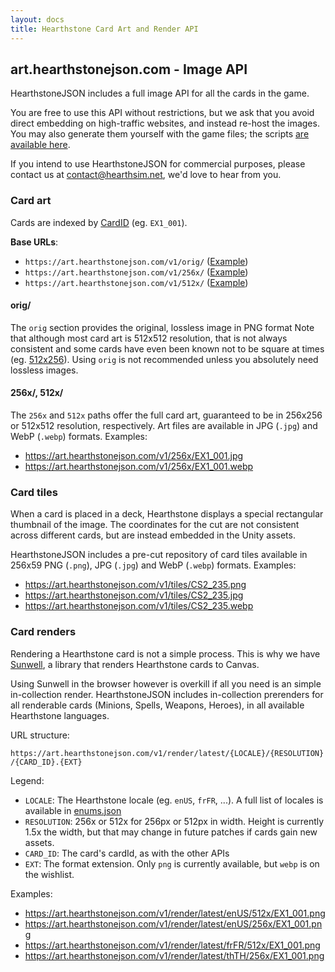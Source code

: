 ```yaml
---
layout: docs
title: Hearthstone Card Art and Render API
---
```


## art.hearthstonejson.com - Image API

HearthstoneJSON includes a full image API for all the cards in the game.

You are free to use this API without restrictions, but we ask that you
avoid direct embedding on high-traffic websites, and instead re-host the
images. You may also generate them yourself with the game files; the scripts
[are available here](https://github.com/HearthSim/HearthstoneJSON).

If you intend to use HearthstoneJSON for commercial purposes, please contact us
at <contact@hearthsim.net>, we'd love to hear from you.


### Card art

Cards are indexed by [CardID](https://hearthsim.info/docs/cards/) (eg. `EX1_001`).


**Base URLs**:

- `https://art.hearthstonejson.com/v1/orig/` ([Example](https://art.hearthstonejson.com/v1/orig/EX1_001.png))
- `https://art.hearthstonejson.com/v1/256x/` ([Example](https://art.hearthstonejson.com/v1/256x/EX1_001.jpg))
- `https://art.hearthstonejson.com/v1/512x/` ([Example](https://art.hearthstonejson.com/v1/512x/EX1_001.jpg))


#### orig/

The `orig` section provides the original, lossless image in PNG format
Note that although most card art is 512x512 resolution, that is not always
consistent and some cards have even been known not to be square at times
(eg. [512x256](https://art.hearthstonejson.com/v1/orig/AT_035.png)).
Using `orig` is not recommended unless you absolutely need lossless images.


#### 256x/, 512x/

The `256x` and `512x` paths offer the full card art, guaranteed to be in
256x256 or 512x512 resolution, respectively.
Art files are available in JPG (`.jpg`) and WebP (`.webp`) formats. Examples:

- <https://art.hearthstonejson.com/v1/256x/EX1_001.jpg>
- <https://art.hearthstonejson.com/v1/256x/EX1_001.webp>


### Card tiles

When a card is placed in a deck, Hearthstone displays a special rectangular
thumbnail of the image. The coordinates for the cut are not consistent across
different cards, but are instead embedded in the Unity assets.

HearthstoneJSON includes a pre-cut repository of card tiles available in 256x59
PNG (`.png`), JPG (`.jpg`) and WebP (`.webp`) formats. Examples:

- <https://art.hearthstonejson.com/v1/tiles/CS2_235.png>
- <https://art.hearthstonejson.com/v1/tiles/CS2_235.jpg>
- <https://art.hearthstonejson.com/v1/tiles/CS2_235.webp>


### Card renders

Rendering a Hearthstone card is not a simple process.
This is why we have [Sunwell](https://github.com/HearthSim/Sunwell), a library
that renders Hearthstone cards to Canvas.

Using Sunwell in the browser however is overkill if all you need is an simple
in-collection render. HearthstoneJSON includes in-collection prerenders for all
renderable cards (Minions, Spells, Weapons, Heroes), in all available Hearthstone
languages.

URL structure:

`https://art.hearthstonejson.com/v1/render/latest/{LOCALE}/{RESOLUTION}/{CARD_ID}.{EXT}`

Legend:

- `LOCALE`: The Hearthstone locale (eg. `enUS`, `frFR`, ...).
  A full list of locales is available in [enums.json](https://api.hearthstonejson.com/v1/enums.json)
- `RESOLUTION`: 256x or 512x for 256px or 512px in width. Height is currently
  1.5x the width, but that may change in future patches if cards gain new assets.
- `CARD_ID`: The card's cardId, as with the other APIs
- `EXT`: The format extension. Only `png` is currently available, but `webp` is
  on the wishlist.

Examples:

- <https://art.hearthstonejson.com/v1/render/latest/enUS/512x/EX1_001.png>
- <https://art.hearthstonejson.com/v1/render/latest/enUS/256x/EX1_001.png>
- <https://art.hearthstonejson.com/v1/render/latest/frFR/512x/EX1_001.png>
- <https://art.hearthstonejson.com/v1/render/latest/thTH/256x/EX1_001.png>
